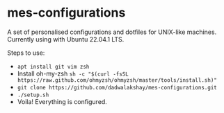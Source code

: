
# mes-configurations
A set of personalised configurations and dotfiles for UNIX-like machines. Currently using with Ubuntu 22.04.1 LTS.

Steps to use:
- `apt install git vim zsh`
- Install oh-my-zsh `sh -c "$(curl -fsSL https://raw.github.com/ohmyzsh/ohmyzsh/master/tools/install.sh)"`
- `git clone https://github.com/dadwalakshay/mes-configurations.git`
- `./setup.sh`
- Voila! Everything is configured.
